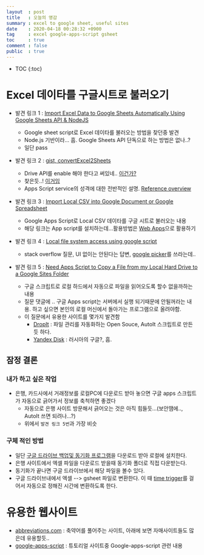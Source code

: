 ```yaml
---
layout  : post
title   : 오늘의 영감 
summary : excel to google sheet, useful sites 
date    : 2020-04-18 00:28:32 +0900
tag     : excel google-apps-script gsheet
toc     : true
comment : false
public  : true
---
```

* TOC
{:toc}

# Excel 데이타를 구글시트로 불러오기

* 발견 링크 1 : [Import Excel Data to Google Sheets Automatically Using Google Sheets API & NodeJS](https://youtu.be/LwAenUKWw8g)
  * Google sheet script로 Excel 데이타를 불러오는 방법을 찾던중 발견
  * Node.js 기반이라... 흠. Google Sheets API 단독으로 하는 방법은 없나..?
  * 일단 pass

* 발견 링크 2 : [gist, convertExcel2Sheets](https://gist.github.com/azadisaryev/ab57e95096203edc2741)
  * Drive API를 enable 해야 한다고 써있네.. [이건가?](https://developers.google.com/apps-script/advanced/drive)
  * 찾은듯..!  [이거임](https://developers.google.com/apps-script/guides/services/advanced)
  * Apps Script service의 성격에 대한 전반적인 설명. [Reference overview](https://developers.google.com/apps-script/reference)

* 발견 링크 3 : [Import Local CSV into Google Document or Google Spreadsheet](http://srikanthgatta.blogspot.com/2015/08/import-local-csv-into-google-document.html)
  * Google Apps Script로 Local CSV 데이타를 구글 시트로 불러오는 내용
  * 해당 링크는 App script를 설치하는데...활용방법은 [Web Apps](https://developers.google.com/apps-script/guides/web)으로 활용하기

* 발견 링크 4 : [Local file system access using google script](https://stackoverflow.com/q/27616124/9457247) 
  * stack overflow 질문, UI 없이는 안된다는 답변, [google picker](https://developers.google.com/picker/)를 쓰라는데.. 

* 발견 링크 5 : [Need Apps Script to Copy a File from my Local Hard Drive to a Google Sites Folder](https://stackoverflow.com/q/17576121/9457247)
  * 구글 스크립트로 로컬 하드에서 자동으로 파일을 읽어오도록 할수 없을까하는 내용
  * 질문 댓글에 .. 구글 Apps script는 서버에서 실행 되기때문에 안될꺼라는 내용. 하고 싶으면 본인의 로컬 머신에서 돌아가는 프로그램으로 올려야함.
  * 이 질문에서 유용한 사이트를 몇가지 발견함
    * [DropIt](http://www.dropitproject.com/) : 파일 관리를 자동화하는 Open Souce, AutoIt 스크립트로 만든듯 하다.
    * [Yandex Disk](https://disk.yandex.com/) : 러시아의 구글?, 흠. 

## 잠정 결론

### 내가 하고 싶은 작업

* 은행, 카드사에서 거래정보를 로컬PC에 다운로드 받아 놓으면 구글 apps 스크립트가 자동으로 긁어가서 정보를 축척하면 좋겠다
  * 자동으로 은행 사이트 방문해서 긁어오는 것은 아직 힘들듯...(보안땜에.., AutoIt 쓰면 되려나...?)
  * 위에서 `발견 링크 5번`과 가장 비슷

### 구체 적인 방법 

* 일단 [구글 드라이브 백업및 동기화 프로그램](https://www.google.com/intl/ko_ALL/drive/download/backup-and-sync/)을 다운로드 받아 로컬에 설치한다.
* 은행 사이트에서 엑셀 파일을 다운로드 받을때 동기화 폴더로 직접 다운받는다.
* 동기화가 끝나면 구글 드라이브에서 해당 파일을 볼수 있다.
* 구글 드라이브내에서 엑셀 --> gsheet 파일로 변환한다. 이 때 [time trigger](https://developers.google.com/apps-script/guides/triggers/installable#time-driven_triggers)를 걸어서 자동으로 정해진 시간에 변환하도록 한다.

# 유용한 웹사이트

* [abbreviations.com](https://www.abbreviations.com/) : 축약어를 풀어주는 사이트, 아래에 보면 자매사이트들도 많은데 유용할듯..
* [google-apps-script](https://riptutorial.com/ko/google-apps-script) : 튜토리얼 사이트중 Google-apps-script 관련 내용
